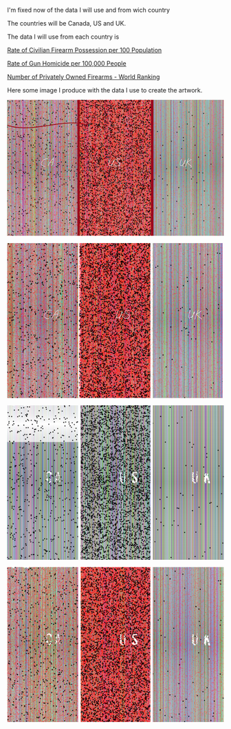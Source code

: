 I'm fixed now of the data I will use and from wich country

The countries will be Canada, US and UK.

The data I will use from each country is

[Rate of Civilian Firearm Possession per 100 Population](http://www.gunpolicy.org/firearms/compare/194/rate_of_civilian_firearm_possession/31,192 "")

[Rate of Gun Homicide per 100,000 People](http://www.gunpolicy.org/firearms/compare/194/rate_of_gun_homicide/31,192 "")

[Number of Privately Owned Firearms - World Ranking](http://www.gunpolicy.org/firearms/compare/194/number_of_privately_owned_firearms_-_world_ranking/31,280 "")

Here some image I produce with the data I use to create the artwork.

![Example Image](../project_images/Draf.png?raw=true "Example Image")

![Example Image](../project_images/draft2.png?raw=true "Example Image")

![Example Image](../project_images/draft6.png?raw=true "Example Image")

![Example Image](../project_images/draft3.png?raw=true "Example Image")
